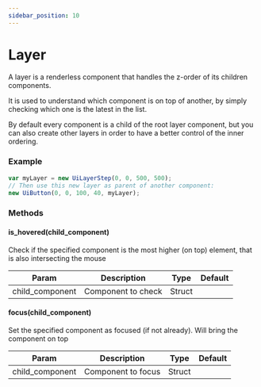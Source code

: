 ```yaml
---
sidebar_position: 10
---
```


# Layer

A layer is a renderless component that handles the z-order of its children components. 

It is used to understand which component is on top of another, by simply checking which one is the latest in the list.

By default every component is a child of the root layer component, but you can also create other layers in order to have a better control of the inner ordering.

### Example

```js
var myLayer = new UiLayerStep(0, 0, 500, 500);
// Then use this new layer as parent of another component:
new UiButton(0, 0, 100, 40, myLayer);
```

### Methods

#### is_hovered(child_component)

Check if the specified component is the most higher (on top) element, that is also intersecting the mouse

| Param           | Description        | Type   | Default |
|-----------------|--------------------|--------|---------|
| child_component | Component to check | Struct |         |

#### focus(child_component)

Set the specified component as focused (if not already). Will bring the component on top

| Param           | Description        | Type   | Default |
|-----------------|--------------------|--------|---------|
| child_component | Component to focus | Struct |         |
